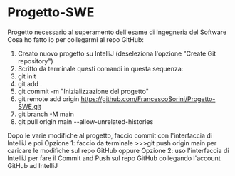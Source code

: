 # Progetto-SWE
Progetto necessario al superamento dell'esame di Ingegneria del Software
Cosa ho fatto io per collegarmi al repo GitHub:
1. Creato nuovo progetto su IntelliJ (deseleziona l'opzione "Create Git repository")
2. Scritto da terminale questi comandi in questa sequenza:
3. git init
4. git add .
5. git commit -m "Inizializzazione del progetto"
6. git remote add origin https://github.com/FrancescoSorini/Progetto-SWE.git
7. git branch -M main
8. git pull origin main --allow-unrelated-histories

Dopo le varie modifiche al progetto, faccio commit con l'interfaccia di IntelliJ e poi
Opzione 1: faccio da terminale
            >>>git push origin main
per caricare le modifiche sul repo GitHub
oppure
Opzione 2: uso l'interfaccia di IntelliJ per fare il Commit and Push sul repo GitHub collegando
            l'account GitHub ad IntelliJ
